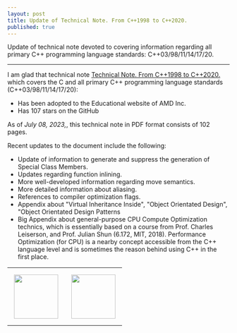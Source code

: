 ```yaml
---
layout: post
title: Update of Technical Note. From C++1998 to C++2020.
published: true
---
```


Update of technical note devoted to covering information regarding all primary C++ programming language standards: C++03/98/11/14/17/20.

---

I am glad that technical note [Technical Note. From C++1998 to C++2020.](https://github.com/burlachenkok/CPP_from_1998_to_2020/blob/main/Cpp-Technical-Note.md#references) which covers the C and all primary C++ programming language standards (C++03/98/11/14/17/20):

* Has been adopted to the Educational website of AMD Inc.
* Has 107 stars on the GitHub

As of *July 08, 2023,*, this technical note in PDF format consists of 102 pages. 

Recent updates to the document include the following:

* Update of information to generate and suppress the generation of Special Class Members.
* Updates regarding function inlining.
* More well-developed information regarding move semantics.
* More detailed information about aliasing.
* References to compiler optimization flags.
* Appendix about "Virtual Inheritance Inside", "Object Orientated Design", "Object Orientated Design Patterns
* Big Appendix about general-purpose CPU Compute Optimization technics, which is essentially based on a course from Prof. Charles Leiserson, and Prof. Julian Shun (6.172, MIT, 2018). Performance Optimization (for CPU) is a nearby concept accessible from the C++ language level and is sometimes the reason behind using C++ in the first place.

<table>
<tr>
<td style="padding: 15px"> <img height="100px" src="https://burlachenkok.github.io/materials/cpp-logo.svg"/></td>
<td style="padding: 15px"> <img height="100px" src="https://burlachenkok.github.io/materials/amd-logo.svg"/> </td> 
</tr>
</table>
